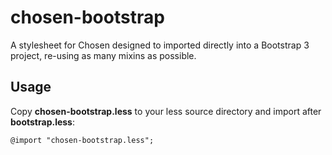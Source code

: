 chosen-bootstrap
================

A stylesheet for Chosen designed to imported directly into a Bootstrap 3
project, re-using as many mixins as possible.

Usage
-----

Copy **chosen-bootstrap.less** to your less source directory and import after **bootstrap.less**:

    @import "chosen-bootstrap.less";
